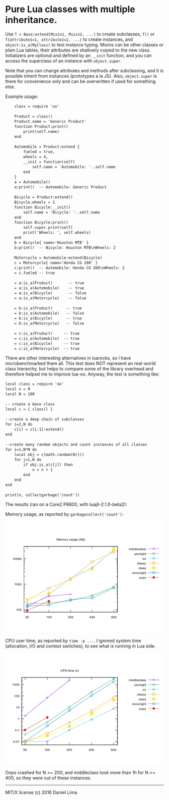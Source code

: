 Pure Lua classes with multiple inheritance.
===========================================

Use `T = Base:extend(Mixin1, Mixin2, ...)` to create subclasses,
`T()` or `T{attribute1=1, attribute2=2, ...}` to create instances,
and `object:is_a(MyClass)` to test instance typing. Mixins can be
other classes or plain Lua tables, their attributes are shallowly
copied to the new class. Initializers are optional and defined by
an `__init` function, and you can access the superclass of an 
instance with `object.super`.

Note that you can change attributes and methods after subclassing,
and it is possible inherit from instances (prototypes a la JS).
Also, `object.super` is there for convenience only and can be 
overwritten if used for something else.

Example usage:

```
	class = require 'oo'

	Product = class()
	Product.name = 'Generic Product'
	function Product:print()
		print(self.name)
	end

	Automobile = Product:extend {
		fueled = true,
		wheels = 4,
		__init = function(self)
			self.name = 'Automobile: '..self.name
		end
	}
	a = Automobile()
	a:print()  -- Automobile: Generic Product

	Bicycle = Product:extend()
	Bicycle.wheels = 2
	function Bicycle:__init()
		self.name = 'Bicycle: '..self.name
	end
	function Bicycle:print()
		self.super.print(self)
		print('Wheels: ', self.wheels)
	end
	b = Bicycle{ name='Houston MTB' }
	b:print()  -- Bicycle: Houston MTB\nWheels: 2

	Motorcycle = Automobile:extend(Bicycle)
	c = Motorcycle{ name='Honda CG 200' }
	c:print()  -- Automobile: Honda CG 200\nWheels: 2
	= c.fueled -- true

	= a:is_a(Product)       -- true
	= a:is_a(Automobile)    -- true
	= a:is_a(Bicycle)       -- false
	= a:is_a(Motorcycle)    -- false

	= b:is_a(Product)      -- true
	= b:is_a(Automobile)   -- false
	= b:is_a(Bicycle)      -- true
	= b:is_a(Motorcycle)   -- false

	= c:is_a(Product)     -- true
	= c:is_a(Automobile)  -- true
	= c:is_a(Bicycle)     -- true
	= c:is_a(Motorcycle)  -- true
```

There are other interesting alternatives in luarocks, so I have
microbenchmarked them all. This test does NOT represent an 
real-world class hierarchy, but helps to compare some of the
library overhead and therefore helped me to improve lua-oo.
Anyway, the test is something like:

```
local class = require 'oo'
local n = 0
local N = 100

-- create a base class
local c = { class() }

--create a deep chain of subclasses
for i=2,N do
	c[i] = c[i-1]:extend()
end

--create many random objects and count instances of all classes
for i=1,N*N do
	local obj = c[math.random(N)]()
	for j=1,N do
		if obj:is_a(c[j]) then
			n = n + 1
		end
	end
end

print(n, collectgarbage('count'))
```

The results (ran on a Core2 P8600, with luajit-2.1.0-beta2):

Memory usage, as reported by `garbagecollect('count')`:

![Memory usage (KB)](https://github.com/limadm/lua-oo/raw/master/tests/plots/mem.png)

CPU user time, as reported by `time -p ...`. I ignored system time
(allocation, I/O and context switches), to see what is running in Lua side.

![CPU time (s)](https://github.com/limadm/lua-oo/raw/master/tests/plots/cpu.png)

Oops crashed for N >= 200, and middleclass took more than 1h for
N >= 400, so they were out of these instances.

---

MIT/X license (c) 2016 Daniel Lima
